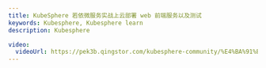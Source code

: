 ```yaml
---
title: KubeSphere 若依微服务实战上云部署 web 前端服务以及测试
keywords: Kubesphere, Kubesphere learn
description: Kubesphere

video:
  videoUrl: https://pek3b.qingstor.com/kubesphere-community/%E4%BA%91%E5%8E%9F%E7%94%9F%E5%AE%9E%E6%88%98/105%E3%80%81Kubernetes%E5%BA%94%E7%94%A8%E9%83%A8%E7%BD%B2%E5%AE%9E%E6%88%98-Java%E5%BE%AE%E6%9C%8D%E5%8A%A1%E4%B8%8A%E4%BA%91-%E5%89%8D%E7%AB%AF%E4%B8%8A%E4%BA%91%26%E6%B5%8B%E8%AF%95.mp4
---
```

